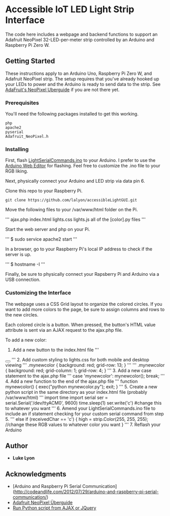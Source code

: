 # Accessible IoT LED Light Strip Interface

The code here includes a webpage and backend functions to support an Adafruit NeoPixel 32-LED-per-meter strip controlled by an Arduino and Raspberry Pi Zero W.

## Getting Started

These instructions apply to an Arduino Uno, Raspberry Pi Zero W, and Adafruit NeoPixel strip. The setup requires that you've already hooked up your LEDs to power and the Arduino is ready to send data to the strip. See [AdaFruit's NeoPixel Uberguide](https://learn.adafruit.com/adafruit-neopixel-uberguide/the-magic-of-neopixels) if you are not there yet.

### Prerequisites

You'll need the following packages installed to get this working.

```
php
apache2
pyserial
Adafruit_NeoPixel.h
```

### Installing

First, flash [LightSerialCommands.ino](LightSerialCommands.ino) to your Arduino. I prefer to use the [Arduino Web Editor](https://create.arduino.cc/) for flashing. Feel free to customize the .ino file to your RGB liking.

Next, physically connect your Arduino and LED strip via data pin 6.

Clone this repo to your Raspberry Pi.

```
git clone https://github.com/lalyon/accessibleLightGUI.git
```

Move the following files to your /var/www/html folder on the Pi.

'''
ajax.php
index.html
lights.css
lights.js
all of the [color].py files
'''

Start the web server and php on your Pi.

'''
$ sudo service apache2 start
'''

In a browser, go to your Raspberry Pi's local IP address to check if the server is up.

'''
$ hostname -I
'''

Finally, be sure to physically connect your Rapsberry Pi and Arduino via a USB connection.

### Customizing the Interface

The webpage uses a CSS Grid layout to organize the colored circles. If you want to add more colors to the page, be sure to assign columns and rows to the new circles.

Each colored circle is a button. When pressed, the button's HTML value attribute is sent via an AJAX request to the ajax.php file.

To add a new color:

1. Add a new button to the index.html file
'''
<button class="circle mynewcolor" name="mynewcolor" value="mynewcolor" accesskey="z">
</button>
'''
2. Add custom styling to lights.css for both mobile and desktop viewing
'''
.mynewcolor {
  background: red;
  grid-row: 13;
}
'''
'''
.mynewcolor {
  background: red;
  grid-column: 1;
  grid-row: 4;
}
'''
3. Add a new case statement to the ajax.php file
'''
case 'mynewcolor':
    mynewcolor();
    break;
'''
4. Add a new function to the end of the ajax.php file
'''
function mynewcolor() {
  exec("python mynewcolor.py");
  exit;
}
'''
5. Create a new python script in the same directory as your index.html file (probably /var/www/html)
'''
import time
import serial
ser = serial.Serial('/dev/ttyACM0', 9600)
time.sleep(1)
ser.write('c') #change this to whatever you want
'''
6. Amend your LightSerialCommands.ino file to include an if statement checking for your custom serial command from step 5.
'''
else if (receivedChar == 'c') {
high = strip.Color(255, 255, 255); //change these RGB values to whatever color you want
}
'''
7. Reflash your Arduino

## Author

* **Luke Lyon**

## Acknowledgments

* [Arduino and Raspberry Pi Serial Communication]
(http://codeandlife.com/2012/07/29/arduino-and-raspberry-pi-serial-communication/)
* [Adafruit NeoPixel Überguide](https://learn.adafruit.com/adafruit-neopixel-uberguide/the-magic-of-neopixels)
* [Run Python script from AJAX or JQuery](https://stackoverflow.com/questions/25336688/run-python-script-from-ajax-or-jquery)

